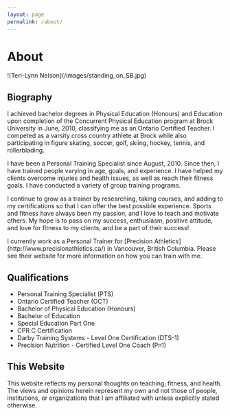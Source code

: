 ```yaml
---
layout: page
permalink: /about/
---
```


# About

<div id="photo">
![Teri-Lynn Nelson](/images/standing_on_SB.jpg)
</div>
<div id="biography">

<h2>Biography</h2>

<p>I achieved bachelor degrees in Physical Education (Honours) and Education upon 
completion of the Concurrent Physical Education program at Brock University in 
June, 2010, classifying me as an Ontario Certified Teacher. I competed as a 
varsity cross country athlete at Brock while also participating in figure 
skating, soccer, golf, skiing, hockey, tennis, and rollerblading.</p>

<p>I have been a Personal Training Specialist since August, 2010. Since then, 
I have trained people varying in age, goals, and experience. I have helped 
my clients overcome injuries and health issues, as well as reach their fitness 
goals. I have conducted a variety of group training programs.</p>

<p>I continue to grow as a trainer by researching, taking courses, and adding to 
my certifications so that I can offer the best possible experience. Sports and 
fitness have always been my passion, and I love to teach and motivate others. 
My hope is to pass on my success, enthusiasm, positive attitude, and love for 
fitness to my clients, and be a part of their success!</p>

<p>I currently work as a Personal Trainer for 
[Precision Athletics](http://www.precisionathletics.ca/) in Vancouver, 
British Columbia. Please see their website for more information on how you
can train with me.<p>

</div>

## Qualifications

- Personal Training Specialist (PTS)
- Ontario Certified Teacher (OCT)
- Bachelor of Physical Education (Honours)
- Bachelor of Education
- Special Education Part One
- CPR C Certification
- Darby Training Systems - Level One Certification (DTS-1)
- Precision Nutrition - Certified Level One Coach (Pn1)

## This Website

This website reflects my personal thoughts on teaching, fitness, and health. 
The views and opinions herein represent my own and not those of people, 
institutions, or organizations that I am affiliated with unless explicitly 
stated otherwise.
